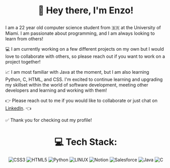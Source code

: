 # <p align="center"> 👋 Hey there, I'm Enzo! </p>
I am a 22 year old computer science student from 🇧🇷 at the University of Miami. I am passionate about programming, and I am always looking to learn from others!

💻 I am currently working on a few different projects on my own but I would love to collaborate with others, so please reach out if you want to work on a project together!

📈 I am most familiar with Java at the moment, but I am also learning Python, C, HTML, and CSS. I'm excited to continue learning and upgrading my skillset within the world of software development, meeting other developers and learning and working with them!

👉 Please reach out to me if you would like to collaborate or just chat on [LinkedIn](https://www.linkedin.com/in/enzo-carvalho-872218230/). 👈

✅ Thank you for checking out my profile!

<div align="center">

# 💻 Tech Stack:
![CSS3](https://img.shields.io/badge/css3-%231572B6.svg?style=for-the-badge&logo=css3&logoColor=white) ![HTML5](https://img.shields.io/badge/html5-%23E34F26.svg?style=for-the-badge&logo=html5&logoColor=white) ![Python](https://img.shields.io/badge/python-3670A0?style=for-the-badge&logo=python&logoColor=ffdd54) ![LINUX](https://img.shields.io/badge/Linux-FCC624?style=for-the-badge&logo=linux&logoColor=black) ![Notion](https://img.shields.io/badge/Notion-%23000000.svg?style=for-the-badge&logo=notion&logoColor=white) ![Salesforce](https://img.shields.io/badge/Salesforce-%230db7ed.svg?style=for-the-badge&logo=salesforce&logoColor=white) ![Java](https://img.shields.io/badge/Java-ED2E26.svg?style=for-the-badge&logo=Java&logoColor=white) ![C](https://img.shields.io/badge/Programming%20language-%231572B6.svg?style=for-the-badge&logo=C&logoColor=white)

</div>
